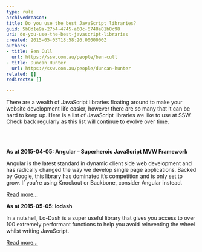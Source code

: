 ```yaml
---
type: rule
archivedreason: 
title: Do you use the best JavaScript libraries?
guid: 5b8d1e9a-27b4-4745-a60c-6748e81b8c98
uri: do-you-use-the-best-javascript-libraries
created: 2015-05-05T18:58:26.0000000Z
authors:
- title: Ben Cull
  url: https://ssw.com.au/people/ben-cull
- title: Duncan Hunter
  url: https://ssw.com.au/people/duncan-hunter
related: []
redirects: []

---
```



<p class="p1">There are a wealth of JavaScript libraries floating around to make your website development life easier, however there are so many that it can be hard to keep up. Here is a list of JavaScript libraries we like to use at SSW. Check back regularly as this list will continue to evolve over time.</p>
<br><excerpt class='endintro'></excerpt><br>
<p class="p1">
   <strong>As at 2015-04-05&#58; Angular – Superheroic JavaScript MVW Framework</strong></p><p class="p1">Angular is the latest standard in dynamic client side web development and has radically changed the way we develop single page applications. Backed by Google, this library has dominated it’s competition and is only set to grow. If you’re using Knockout or Backbone, consider Angular instead.</p><p class="p3">
   <span class="s1"><a href="https&#58;//angularjs.org/" target="_blank">Read ​more...</a></span></p><p class="p1">
   <strong>As at 2015-05-05&#58; lodash</strong></p><p class="p1">In a nutshell, Lo-Dash is a super useful library that gives you access to over 100 extremely performant functions to help you avoid reinventing the wheel whilst writing JavaScript.&#160;</p><p class="p1"><a href="/Pages/use-lodash.aspx">Read more…​</a>​</p>


